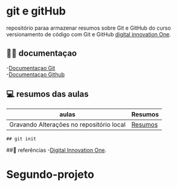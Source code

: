 # git e gitHub

repositório paraa armazenar  resumos sobre Git e GitHub do curso versionamento de código com Git e GitHub [ digital innovation One](https://www.dio.me/).

## 📘🤖 documentaçao
-[Documentaçao Git](https://www.dio.me/)  
-[Documentaçao  Github](https://www.dio.me/)

## 💻 resumos das aulas 

| aulas | Resumos  |
|-------|---------|
| Gravando Alterações no repositório local | [Resumos]()         |

```
## git init
```
##🔎 referências
-[Digital Innovation One]().

# Segundo-projeto
